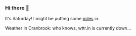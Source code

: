### Hi there :wave:

It's Saturday! I might be putting some [miles](https://www.strava.com/athletes/889963) in.

Weather in Cranbrook: who knows, wttr.in is currently down...
